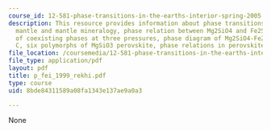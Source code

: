 ```yaml
---
course_id: 12-581-phase-transitions-in-the-earths-interior-spring-2005
description: This resource provides information about phase transitions in the earth?s
  mantle and mantle mineralogy, phase relation between Mg2SiO4 and Fe2SiO4, composition
  of coexisting phases at three pressures, phase diagram of Mg2SiO4-Fe2SiO4 at 1600
  C, six polymorphs of MgSiO3 perovskite, phase relations in perovskite and pyrope.
file_location: /coursemedia/12-581-phase-transitions-in-the-earths-interior-spring-2005/8bde84311589a08fa1343e137ae9a0a3_p_fei_1999_rekhi.pdf
file_type: application/pdf
layout: pdf
title: p_fei_1999_rekhi.pdf
type: course
uid: 8bde84311589a08fa1343e137ae9a0a3

---
```

None
